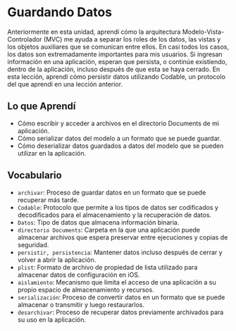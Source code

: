 # Guardando Datos

Anteriormente en esta unidad, aprendí cómo la arquitectura Modelo-Vista-Controlador (MVC) me ayuda a separar los roles de los datos, las vistas y los objetos auxiliares que se comunican entre ellos. En casi todos los casos, los datos son extremadamente importantes para mis usuarios. Si ingresan información en una aplicación, esperan que persista, o continúe existiendo, dentro de la aplicación, incluso después de que esta se haya cerrado.
En esta lección, aprendí cómo persistir datos utilizando Codable, un protocolo del que aprendí en una lección anterior.

## Lo que Aprendí
- Cómo escribir y acceder a archivos en el directorio Documents de mi aplicación.
- Cómo serializar datos del modelo a un formato que se puede guardar.
- Cómo deserializar datos guardados a datos del modelo que se pueden utilizar en la aplicación.

## Vocabulario
- `archivar`: Proceso de guardar datos en un formato que se puede recuperar más tarde.
- `Codable`: Protocolo que permite a los tipos de datos ser codificados y decodificados para el almacenamiento y la recuperación de datos.
- `Datos`: Tipo de datos que almacena información binaria.
- `directorio Documents`: Carpeta en la que una aplicación puede almacenar archivos que espera preservar entre ejecuciones y copias de seguridad.
- `persistir, persistencia`: Mantener datos incluso después de cerrar y volver a abrir la aplicación.
- `plist`: Formato de archivo de propiedad de lista utilizado para almacenar datos de configuración en iOS.
- `aislamiento`: Mecanismo que limita el acceso de una aplicación a su propio espacio de almacenamiento y recursos.
- `serialización`: Proceso de convertir datos en un formato que se puede almacenar o transmitir y luego restaurarlos.
- `desarchivar`: Proceso de recuperar datos previamente archivados para su uso en la aplicación.

